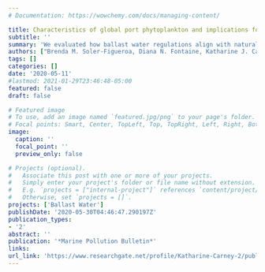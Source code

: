 ```yaml
---
# Documentation: https://wowchemy.com/docs/managing-content/

title: Characteristics of global port phytoplankton and implications for current ballast water regulations
subtitle: ''
summary: 'We evaluated how ballast water regulations align with natural phytoplankton communities using data from 31 global shipping ports.'
authors: ["Brenda M. Soler-Figueroa, Diana N. Fontaine, Katharine J. Carney, Gregory M. Ruiz, Mario N. Tamburri"]
tags: []
categories: []
date: '2020-05-11'
#lastmod: 2021-01-29T23:46:48-05:00
featured: false
draft: false

# Featured image
# To use, add an image named `featured.jpg/png` to your page's folder.
# Focal points: Smart, Center, TopLeft, Top, TopRight, Left, Right, BottomLeft, Bottom, BottomRight.
image:
  caption: ''
  focal_point: ''
  preview_only: false

# Projects (optional).
#   Associate this post with one or more of your projects.
#   Simply enter your project's folder or file name without extension.
#   E.g. `projects = ["internal-project"]` references `content/project/deep-learning/index.md`.
#   Otherwise, set `projects = []`.
projects: ['Ballast Water']
publishDate: '2020-05-30T04:46:47.290197Z'
publication_types:
- '2'
abstract: ''
publication: '*Marine Pollution Bulletin*'
links:
url_link: 'https://www.researchgate.net/profile/Katharine-Carney-2/publication/341293295_Characteristics_of_global_port_phytoplankton_and_implications_for_current_ballast_water_regulations/links/5eb9f51c92851cd50dab4739/Characteristics-of-global-port-phytoplankton-and-implications-for-current-ballast-water-regulations.pdf'
---
```

